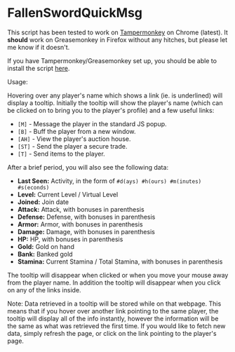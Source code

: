 # FallenSwordQuickMsg #

This script has been tested to work on [Tampermonkey](https://chrome.google.com/webstore/detail/tampermonkey/dhdgffkkebhmkfjojejmpbldmpobfkfo?hl=en) on Chrome (latest). It **should** work on Greasemonkey in Firefox without any hitches, but please let me know if it doesn't.

If you have Tampermonkey/Greasemonkey set up, you should be able to install the script [here](https://fs-quickmsg.googlecode.com/git/AddMessage.user.js).

Usage:

Hovering over any player's name which shows a link (ie. is underlined) will display a tooltip. Initially the tooltip will show the player's name (which can be clicked on to bring you to the player's profile) and a few useful links:

  * `[M]` - Message the player in the standard JS popup.
  * `[B]` - Buff the player from a new window.
  * `[AH]` - View the player's auction house.
  * `[ST]` - Send the player a secure trade.
  * `[T]` - Send items to the player.

After a brief period, you will also see the following data:

  * **Last Seen:** Activity, in the form of `#d(ays) #h(ours) #m(inutes) #s(econds)`
  * **Level:** Current Level / Virtual Level
  * **Joined:** Join date
  * **Attack:** Attack, with bonuses in parenthesis
  * **Defense:** Defense, with bonuses in parenthesis
  * **Armor:** Armor, with bonuses in parenthesis
  * **Damage:** Damage, with bonuses in parenthesis
  * **HP:** HP, with bonuses in parenthesis
  * **Gold:** Gold on hand
  * **Bank:** Banked gold
  * **Stamina:** Current Stamina / Total Stamina, with bonuses in parenthesis

The tooltip will disappear when clicked or when you move your mouse away from the player name. In addition the tooltip will disappear when you click on any of the links inside.

Note: Data retrieved in a tooltip will be stored while on that webpage. This means that if you hover over another link pointing to the same player, the tooltip will display all of the info instantly, however the information will be the same as what was retrieved the first time. If you would like to fetch new data, simply refresh the page, or click on the link pointing to the player's page.